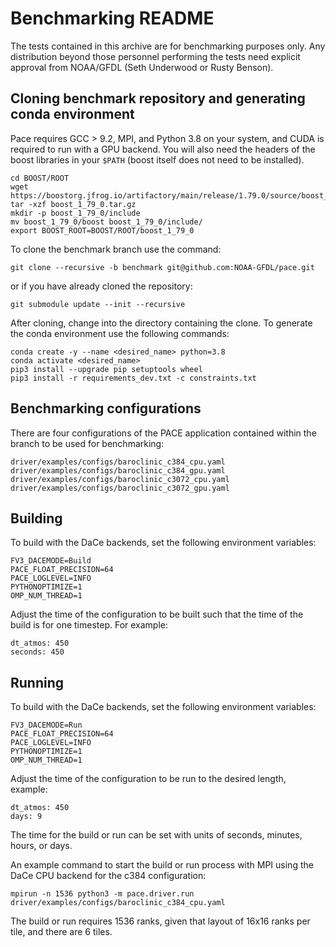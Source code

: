 # Benchmarking README

The tests contained in this archive are for benchmarking purposes only.  Any
distribution beyond those personnel performing the tests need explicit approval
from NOAA/GFDL (Seth Underwood or Rusty Benson).

## Cloning benchmark repository and generating conda environment

Pace requires GCC > 9.2, MPI, and Python 3.8 on your system, and CUDA is required to run with a GPU backend. You will also need the headers of the boost libraries in your `$PATH` (boost itself does not need to be installed).

```shell
cd BOOST/ROOT
wget https://boostorg.jfrog.io/artifactory/main/release/1.79.0/source/boost_1_79_0.tar.gz
tar -xzf boost_1_79_0.tar.gz
mkdir -p boost_1_79_0/include
mv boost_1_79_0/boost boost_1_79_0/include/
export BOOST_ROOT=BOOST/ROOT/boost_1_79_0
```

To clone the benchmark branch use the command:

```shell
git clone --recursive -b benchmark git@github.com:NOAA-GFDL/pace.git
```

or if you have already cloned the repository:

```shell
git submodule update --init --recursive
```

After cloning, change into the directory containing the clone. To generate the conda environment use the following commands:

```shell
conda create -y --name <desired_name> python=3.8
conda activate <desired_name>
pip3 install --upgrade pip setuptools wheel
pip3 install -r requirements_dev.txt -c constraints.txt
```

## Benchmarking configurations

There are four configurations of the PACE application contained within the branch to be used for benchmarking:

```shell
driver/examples/configs/baroclinic_c384_cpu.yaml
driver/examples/configs/baroclinic_c384_gpu.yaml
driver/examples/configs/baroclinic_c3072_cpu.yaml
driver/examples/configs/baroclinic_c3072_gpu.yaml
```

## Building

To build with the DaCe backends, set the following environment variables:

```shell
FV3_DACEMODE=Build
PACE_FLOAT_PRECISION=64
PACE_LOGLEVEL=INFO
PYTHONOPTIMIZE=1
OMP_NUM_THREAD=1
```

Adjust the time of the configuration to be built such that the time of the build is for one timestep. For example:

```shell
dt_atmos: 450
seconds: 450
```
## Running
To build with the DaCe backends, set the following environment variables:

```shell
FV3_DACEMODE=Run
PACE_FLOAT_PRECISION=64
PACE_LOGLEVEL=INFO
PYTHONOPTIMIZE=1
OMP_NUM_THREAD=1
```

Adjust the time of the configuration to be run to the desired length, example:

```shell
dt_atmos: 450
days: 9
```

The time for the build or run can be set with units of seconds, minutes, hours, or days.

An example command to start the build or run process with MPI using the DaCe CPU backend for the c384 configuration:

```shell
mpirun -n 1536 python3 -m pace.driver.run driver/examples/configs/baroclinic_c384_cpu.yaml
```

The build or run requires 1536 ranks, given that layout of 16x16 ranks per tile, and there are 6 tiles.

